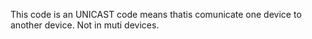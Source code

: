 This code is an UNICAST code means thatis comunicate one device to another device. Not in muti devices.
